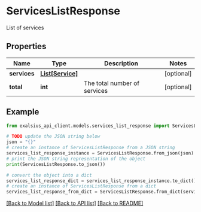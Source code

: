 # ServicesListResponse

List of services

## Properties

Name | Type | Description | Notes
------------ | ------------- | ------------- | -------------
**services** | [**List[Service]**](Service.md) |  | [optional] 
**total** | **int** | The total number of services | [optional] 

## Example

```python
from exalsius_api_client.models.services_list_response import ServicesListResponse

# TODO update the JSON string below
json = "{}"
# create an instance of ServicesListResponse from a JSON string
services_list_response_instance = ServicesListResponse.from_json(json)
# print the JSON string representation of the object
print(ServicesListResponse.to_json())

# convert the object into a dict
services_list_response_dict = services_list_response_instance.to_dict()
# create an instance of ServicesListResponse from a dict
services_list_response_from_dict = ServicesListResponse.from_dict(services_list_response_dict)
```
[[Back to Model list]](../README.md#documentation-for-models) [[Back to API list]](../README.md#documentation-for-api-endpoints) [[Back to README]](../README.md)


